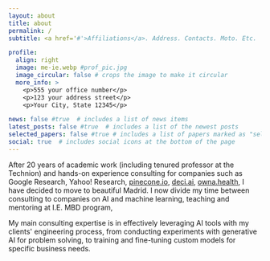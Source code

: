 ```yaml
---
layout: about
title: about
permalink: /
subtitle: <a href='#'>Affiliations</a>. Address. Contacts. Moto. Etc.

profile:
  align: right
  image: me-ie.webp #prof_pic.jpg
  image_circular: false # crops the image to make it circular
  more_info: >
    <p>555 your office number</p>
    <p>123 your address street</p>
    <p>Your City, State 12345</p>

news: false #true  # includes a list of news items
latest_posts: false #true  # includes a list of the newest posts
selected_papers: false #true # includes a list of papers marked as "selected={true}"
social: true  # includes social icons at the bottom of the page
---
```

After 20 years of academic work (including tenured professor at the Technion) and 
hands-on experience consulting for companies such as Google Research, Yahoo! Research, 
[pinecone.io](https://pinecone.io), [deci.ai](https://deci.ai), [owna.health](https://owna.health), I have decided to move to beautiful Madrid. 
I now divide my time between consulting to companies on AI and machine learning, 
teaching and mentoring at I.E. MBD program, 

My main consulting expertise is in effectively leveraging AI tools with my 
clients' engineering process, from conducting experiments with generative AI 
for problem solving, to training and fine-tuning custom models for specific business needs.


